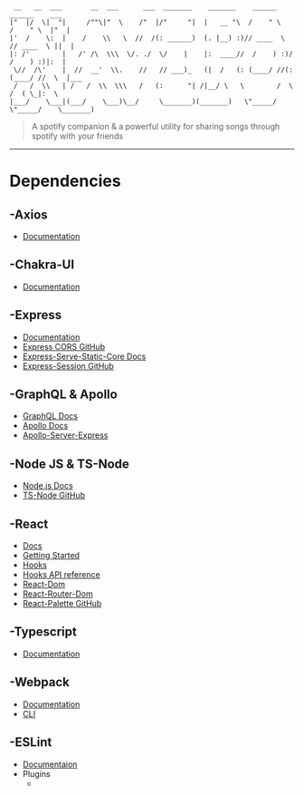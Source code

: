 ```

 __   __  ___       __  ___      ___  _______    _______    ______      ______    ___
|"  |/  \|  "|     /""\|"  \    /"  |/"     "|  |   __ "\  /    " \    /    " \  |"  |
|'  /    \:  |    /    \\   \  //  /(: ______)  (. |__) :)// ____  \  // ____  \ ||  |
|: /'        |   /' /\  \\\  \/. ./  \/    |    |:  ____//  /    ) :)/  /    ) :)|:  |
 \//  /\'    |  //  __'  \\.    //   // ___)_   (|  /   (: (____/ //(: (____/ //  \  |___
 /   /  \\   | /   /  \\  \\\   /   (:      "| /|__/ \   \        /  \        /  ( \_|:  \
|___/    \___|(___/    \___)\__/     \_______)(_______)   \"_____/    \"_____/    \_______)

```

> A spotify companion & a powerful utility for sharing songs through spotify with your friends

---
# Dependencies

## -Axios
* [Documentation](https://axios-http.com/docs/intro)

## -Chakra-UI
* [Documentation](https://chakra-ui.com/)
## -Express
* [Documentation](https://expressjs.com/)
* [Express CORS GitHub](https://github.com/expressjs/cors)
* [Express-Serve-Static-Core Docs](http://expressjs.com/en/resources/middleware/serve-static.html)
* [Express-Session GitHub](https://github.com/expressjs/session)
## -GraphQL & Apollo
* [GraphQL Docs](https://graphql.org/)
* [Apollo Docs](https://www.apollographql.com/docs/apollo-server/)
* [Apollo-Server-Express](https://www.apollographql.com/docs/apollo-server/integrations/middleware/#apollo-server-express)
## -Node JS & TS-Node
* [Node.js Docs](https://nodejs.org/en/)
* [TS-Node GitHub](https://github.com/TypeStrong/ts-node)
## -React
* [Docs](https://reactjs.org/)
* [Getting Started](https://reactjs.org/docs/getting-started.html)
* [Hooks](https://reactjs.org/docs/hooks-intro.html)
* [Hooks API reference](https://reactjs.org/docs/hooks-reference.html)
* [React-Dom](https://reactjs.org/docs/react-dom.html)
* [React-Router-Dom](https://reactrouter.com/web/guides/quick-start)
* [React-Palette GitHub](https://github.com/leonardokl/react-palette)

## -Typescript
* [Documentation](https://www.typescriptlang.org/)

## -Webpack
* [Documentation](https://webpack.js.org/)
* [CLI](https://webpack.js.org/api/cli/)


## -ESLint
* [Documentaion](https://eslint.org/)
* Plugins
  * []()
